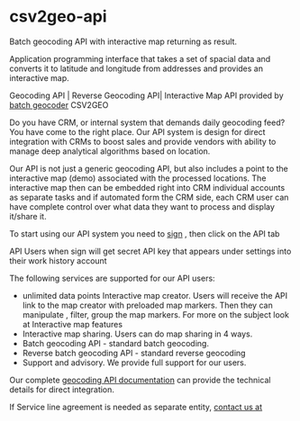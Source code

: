 # csv2geo-api
Batch geocoding API with interactive map returning as result.

Application programming interface
that takes a set of spacial data and converts it
to latitude and longitude from addresses and provides an interactive map.

Geocoding API | Reverse Geocoding API| Interactive Map API provided by [batch geocoder](https://csv2geo.com) CSV2GEO

Do you have CRM, or internal system that demands daily geocoding feed? You have come to the right place. Our API system is design for direct integration with CRMs to boost sales and provide vendors with ability to manage deep analytical algorithms based on location.

Our API is not just a generic geocoding API, but also includes a point to the interactive map (demo) associated with the processed locations. The interactive map then can be embedded right into CRM individual accounts as separate tasks and if automated form the CRM side, each CRM user can have complete control over what data they want to process and display it/share it.

To start using our API system you need to [sign](csv2geo.com/price) , then click on the API tab 

 API Users when sign will get secret API key that appears under settings into their work history account

The following services are supported for our API users:
- unlimited data points Interactive map creator. Users will receive the API link to the map creator with preloaded map markers. Then they can manipulate , filter, group the map markers. For more on the subject look at Interactive map features
- Interactive map sharing. Users can do map sharing in 4 ways.
- Batch geocoding API - standard batch geocoding.
- Reverse batch geocoding API - standard reverse geocoding
- Support and advisory. We provide full support for our users.

Our complete [geocoding API documentation](https://csv2geo.com/api/documentation#csv2geo-api) can provide the technical details for direct integration.

If Service line agreement is needed as separate entity, [contact us at](https://csv2geo.com/contact)
